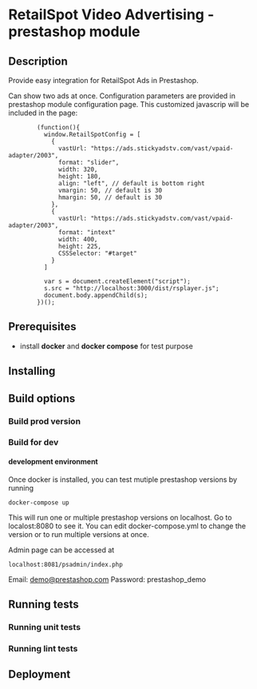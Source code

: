 # RetailSpot Video Advertising - prestashop module

## Description

Provide easy integration for RetailSpot Ads in Prestashop.

Can show two ads at once. Configuration parameters are provided in prestashop module configuration page.
This customized javascrip will be included in the page:

```
        (function(){
          window.RetailSpotConfig = [
            {
              vastUrl: "https://ads.stickyadstv.com/vast/vpaid-adapter/2003",
              format: "slider",
              width: 320,
              height: 180,
              align: "left", // default is bottom right
              vmargin: 50, // default is 30
              hmargin: 50, // default is 30
            },
            {
              vastUrl: "https://ads.stickyadstv.com/vast/vpaid-adapter/2003",
              format: "intext"
              width: 400,
              height: 225,
              CSSSelector: "#target"
            }
          ]

          var s = document.createElement("script");
          s.src = "http://localhost:3000/dist/rsplayer.js";
          document.body.appendChild(s);
        })();
```

## Prerequisites

- install **docker** and **docker compose** for test purpose

## Installing

## Build options

### Build prod version

### Build for dev

#### development environment

Once docker is installed, you can test mutiple prestashop versions by running

```
docker-compose up
```

This will run one or multiple prestashop versions on localhost. Go to localost:8080 to see it.
You can edit docker-compose.yml to change the version or to run multiple versions at once.

Admin page can be accessed at

```
localhost:8081/psadmin/index.php
```

Email: demo@prestashop.com
Password: prestashop_demo

## Running tests

### Running unit tests

### Running lint tests

## Deployment

